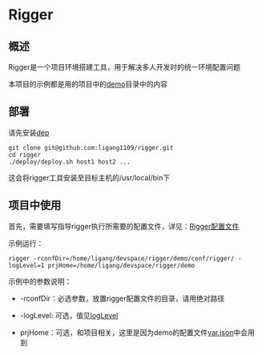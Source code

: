# Rigger

## 概述

Rigger是一个项目环境搭建工具，用于解决多人开发时的统一环境配置问题

本项目的示例都是用的项目中的[demo](https://github.com/ligang1109/rigger/tree/master/demo)目录中的内容

## 部署

请先安装[dep](https://golang.github.io/dep/)

```
git clone git@github.com:ligang1109/rigger.git
cd rigger
./deploy/deploy.sh host1 host2 ...
```

这会将rigger工具安装至目标主机的/usr/local/bin下

## 项目中使用

首先，需要填写指导rigger执行所需要的配置文件，详见：[Rigger配置文件](http://blog.7rule.com/rigger/rconf)

示例运行：

```
rigger -rconfDir=/home/ligang/devspace/rigger/demo/conf/rigger/ -logLevel=1 prjHome=/home/ligang/devspace/rigger/demo
```

示例中的参数说明：

- -rconfDir：必选参数，放置rigger配置文件的目录，请用绝对路径

- -logLevel: 可选，值见[logLevel](https://github.com/goinbox/golog/blob/master/base.go)

- prjHome：可选，和项目相关，这里是因为demo的配置文件[var.json](https://github.com/ligang1109/rigger/blob/master/demo/conf/rigger/var.json)中会用到
